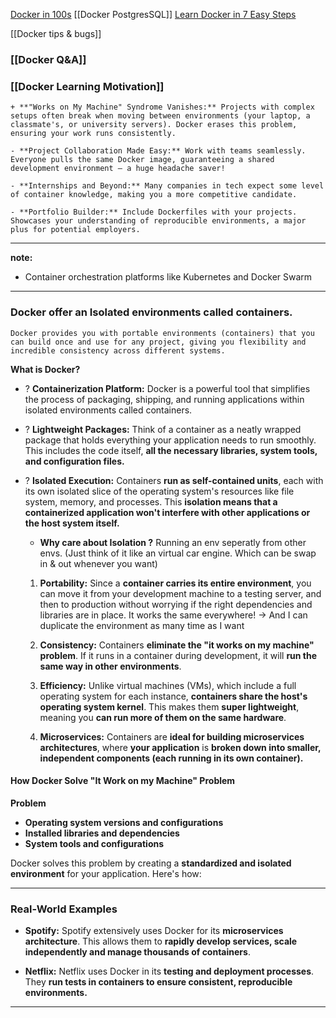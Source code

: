 [Docker in 100s](https://youtu.be/Gjnup-PuquQ?si=qhHV2MuiRhgwhLhU)
[[Docker PostgresSQL]]
[Learn Docker in 7 Easy Steps](https://youtu.be/gAkwW2tuIqE?si=iFCKMldzyn4zfPRa)

[[Docker tips & bugs]]

### [[Docker Q&A]]

### [[Docker Learning Motivation]]
```ad-success
+ **"Works on My Machine" Syndrome Vanishes:** Projects with complex setups often break when moving between environments (your laptop, a classmate's, or university servers). Docker erases this problem, ensuring your work runs consistently.

- **Project Collaboration Made Easy:** Work with teams seamlessly. Everyone pulls the same Docker image, guaranteeing a shared development environment – a huge headache saver!

- **Internships and Beyond:** Many companies in tech expect some level of container knowledge, making you a more competitive candidate.

- **Portfolio Builder:** Include Dockerfiles with your projects. Showcases your understanding of reproducible environments, a major plus for potential employers.
```

---
 **note:**
+ Container orchestration platforms like Kubernetes and Docker Swarm



---
### Docker offer an Isolated environments called containers.
```ad-summary
Docker provides you with portable environments (containers) that you can build once and use for any project, giving you flexibility and incredible consistency across different systems.
```

**What is Docker?**
	
- ? **Containerization Platform:** Docker is a powerful tool that simplifies the process of packaging, shipping, and running applications within isolated environments called containers.
	
+ ? **Lightweight Packages:** Think of a container as a neatly wrapped package that holds everything your application needs to run smoothly. This includes the code itself, **all the necessary libraries, system tools, and configuration files.**
	
- ? **Isolated Execution:** Containers **run as self-contained units**, each with its own isolated slice of the operating system's resources like file system, memory, and processes. This **isolation means that a containerized application won't interfere with other applications or the host system itself.**
	+ **Why care about Isolation ?**
		Running an env seperatly from other envs. (Just think of it like an virtual car engine. Which can be swap in & out whenever you want)
		
	1. **Portability:** Since a **container carries its entire environment**, you can move it from your development machine to a testing server, and then to production without worrying if the right dependencies and libraries are in place. It works the same everywhere!
		-> And I can duplicate the environment as many time as I want
		
	2. **Consistency:** Containers **eliminate the "it works on my machine" problem**. If it runs in a container during development, it will **run the same way in other environments**.
	    
	3. **Efficiency:** Unlike virtual machines (VMs), which include a full operating system for each instance, **containers share the host's operating system kernel**. This makes them **super lightweight**, meaning you **can run more of them on the same hardware**.
	    
	4. **Microservices:** Containers are **ideal for building microservices architectures**, where **your application** is **broken down into smaller, independent components (each running in its own container).**

#### How Docker Solve "It Work on my Machine" Problem
**Problem**
- **Operating system versions and configurations**
- **Installed libraries and dependencies**
- **System tools and configurations**

Docker solves this problem by creating a **standardized and isolated environment** for your application. Here's how:




---
### **Real-World Examples**

- **Spotify:** Spotify extensively uses Docker for its **microservices architecture**. This allows them to **rapidly develop services, scale independently and manage thousands of containers**.
    
- **Netflix:** Netflix uses Docker in its **testing and deployment processes**. They **run tests in containers to ensure consistent, reproducible environments.**

---

